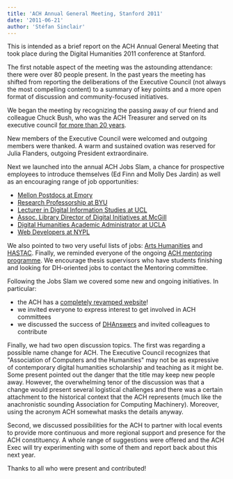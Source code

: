 ```yaml
---
title: 'ACH Annual General Meeting, Stanford 2011'
date: '2011-06-21'
author: 'Stéfan Sinclair'
---
```

This is intended as a brief report on the ACH Annual General Meeting that took place during the Digital Humanities 2011 conference at Stanford.

The first notable aspect of the meeting was the astounding attendance: there were over 80 people present. In the past years the meeting has shifted from reporting the deliberations of the Executive Council (not always the most compelling content) to a summary of key points and a more open format of discussion and community-focused initiatives.

We began the meeting by recognizing the passing away of our friend and colleague Chuck Bush, who was the ACH Treasurer and served on its executive council [for more than 20 years](http://ach.org/charles-douglas-bush-1948-2011).

New members of the Executive Council were welcomed and outgoing members were thanked. A warm and sustained ovation was reserved for Julia Flanders, outgoing President extraordinaire.

Next we launched into the annual ACH Jobs Slam, a chance for prospective employees to introduce themselves (Ed Finn and Molly Des Jardin) as well as an encouraging range of job opportunities:

- [Mellon Postdocs at Emory](http://bit.ly/disc-postdoc)
- [Research Professorship at BYU](http://bit.ly/jWu6EI)
- [Lecturer in Digital Information Studies at UCL](http://bit.ly/hFCaRH)
- [Assoc. Library Director of Digital Initiatives at McGill](http://bit.ly/kcD1gz)
- [Digital Humanities Academic Administrator at UCLA](http://bit.ly/iCQI4g)
- [Web Developers at NYPL](http://bit.ly/mRGKA0)

We also pointed to two very useful lists of jobs: [Arts Humanities](http://www.arts-humanities.net/jobs) and [HASTAC](http://www.hastac.org/forum/23). Finally, we reminded everyone of the ongoing [ACH mentoring programme](/activities/mentoring/). We encourage thesis supervisors who have students finishing and looking for DH-oriented jobs to contact the Mentoring committee.

Following the Jobs Slam we covered some new and ongoing initiatives. In particular:

- the ACH has a [completely revamped website](http://ach.org/)!
- we invited everyone to express interest to get involved in ACH committees
- we discussed the success of [DHAnswers](http://digitalhumanities.org/answers/) and invited colleagues to contribute

Finally, we had two open discussion topics. The first was regarding a possible name change for ACH. The Executive Council recognizes that "Association of Computers and the Humanities" may not be as expressive of contemporary digital humanities scholarship and teaching as it might be. Some present pointed out the danger that the title may keep new people away. However, the overwhelming tenor of the discussion was that a change would present several logistical challenges and there was a certain attachment to the historical context that the ACH represents (much like the anachronistic sounding Association for Computing Machinery). Moreover, using the acronym ACH somewhat masks the details anyway.

Second, we discussed possibilities for the ACH to partner with local events to provide more continuous and more regional support and presence for the ACH constituency. A whole range of suggestions were offered and the ACH Exec will try experimenting with some of them and report back about this next year.

Thanks to all who were present and contributed!
